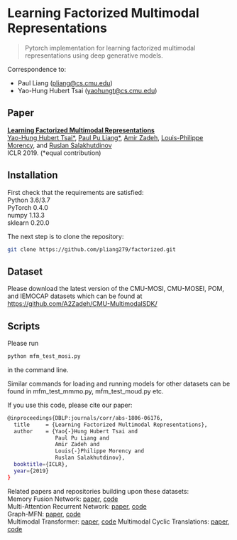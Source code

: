 # Learning Factorized Multimodal Representations

> Pytorch implementation for learning factorized multimodal representations using deep generative models.

Correspondence to: 
  - Paul Liang (pliang@cs.cmu.edu)
  - Yao-Hung Hubert Tsai (yaohungt@cs.cmu.edu)
  
## Paper

[**Learning Factorized Multimodal Representations**](https://arxiv.org/abs/1806.06176)<br>
[Yao-Hung Hubert Tsai*](https://yaohungt.github.io), [Paul Pu Liang*](http://www.cs.cmu.edu/~pliang/), [Amir Zadeh](https://www.amir-zadeh.com/), [Louis-Philippe Morency](https://www.cs.cmu.edu/~morency/), and [Ruslan Salakhutdinov](https://www.cs.cmu.edu/~rsalakhu/)<br>
ICLR 2019. (*equal contribution)

## Installation

First check that the requirements are satisfied:</br>
Python 3.6/3.7</br>
PyTorch 0.4.0</br>
numpy 1.13.3</br>
sklearn 0.20.0

The next step is to clone the repository:
```bash
git clone https://github.com/pliang279/factorized.git
```

## Dataset

Please download the latest version of the CMU-MOSI, CMU-MOSEI, POM, and IEMOCAP datasets which can be found at https://github.com/A2Zadeh/CMU-MultimodalSDK/

## Scripts

Please run
```bash
python mfm_test_mosi.py
```
in the command line.

Similar commands for loading and running models for other datasets can be found in mfm_test_mmmo.py, mfm_test_moud.py etc.

If you use this code, please cite our paper:

```bash
@inproceedings{DBLP:journals/corr/abs-1806-06176,
  title     = {Learning Factorized Multimodal Representations},
  author    = {Yao{-}Hung Hubert Tsai and
               Paul Pu Liang and
               Amir Zadeh and
               Louis{-}Philippe Morency and
               Ruslan Salakhutdinov},
  booktitle={ICLR},
  year={2019}
}
```

Related papers and repositories building upon these datasets:</br>
Memory Fusion Network: [paper](https://arxiv.org/abs/1802.00927), [code](https://github.com/pliang279/MFN)</br>
Multi-Attention Recurrent Network: [paper](https://arxiv.org/abs/1802.00923), [code](https://github.com/A2Zadeh/CMU-MultimodalSDK/)</br>
Graph-MFN: [paper](http://aclweb.org/anthology/P18-1208), [code](https://github.com/A2Zadeh/CMU-MultimodalSDK/)</br>
Multimodal Transformer: [paper](https://arxiv.org/abs/1906.00295), [code](https://github.com/yaohungt/Multimodal-Transformer)
Multimodal Cyclic Translations: [paper](https://arxiv.org/abs/1812.07809), [code](https://github.com/hainow/MCTN)
